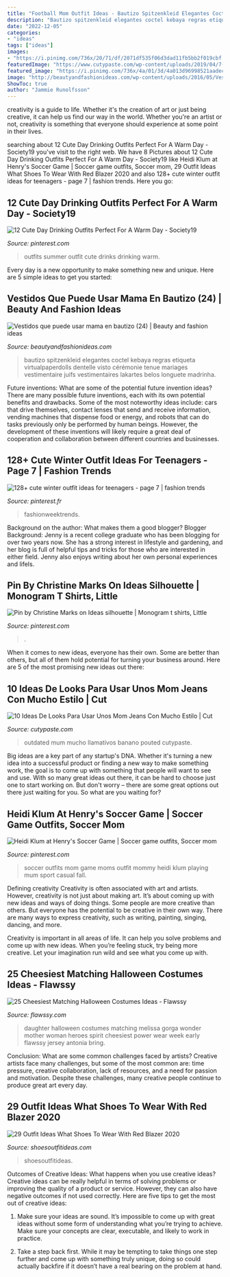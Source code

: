 ```yaml
---
title: "Football Mom Outfit Ideas - Bautizo Spitzenkleid Elegantes Coctel Kebaya Regras Etiqueta Virtualpaperdolls Dentelle Visto Cérémonie Tenue Mariages Vestimentaire Juifs Vestimentaires Lakartes Belos Longuete Madrinha"
description: "Bautizo spitzenkleid elegantes coctel kebaya regras etiqueta virtualpaperdolls dentelle visto cérémonie tenue mariages vestimentaire juifs vestimentaires lakartes belos longuete madrinha"
date: "2022-12-05"
categories:
- "ideas"
tags: ["ideas"]
images:
- "https://i.pinimg.com/736x/20/71/df/2071df535f06d3dad11fb5bb2f019cbf.jpg"
featuredImage: "https://www.cutypaste.com/wp-content/uploads/2019/04/7-6.jpg"
featured_image: "https://i.pinimg.com/736x/4a/01/3d/4a013d96998521aadecb0817c0ba2ea2.jpg"
image: "http://beautyandfashionideas.com/wp-content/uploads/2016/05/Vestidos-que-puede-usar-mama-en-bautizo-24.jpg"
ShowToc: true
author: "Jammie Runolfsson"
---
```



creativity is a guide to life. Whether it's the creation of art or just being creative, it can help us find our way in the world. Whether you're an artist or not, creativity is something that everyone should experience at some point in their lives.

	

		
searching about 12 Cute Day Drinking Outfits Perfect For A Warm Day - Society19 you've visit to the right web. We have 8 Pictures about 12 Cute Day Drinking Outfits Perfect For A Warm Day - Society19 like Heidi Klum at Henry&#039;s Soccer Game | Soccer game outfits, Soccer mom, 29 Outfit Ideas What Shoes To Wear With Red Blazer 2020 and also 128+ cute winter outfit ideas for teenagers - page 7 | fashion trends. Here you go:
		
    
## 12 Cute Day Drinking Outfits Perfect For A Warm Day - Society19

<img loading=lazy src="https://i.pinimg.com/736x/4a/01/3d/4a013d96998521aadecb0817c0ba2ea2.jpg" onerror="this.onerror=null;this.src='https://tse2.mm.bing.net/th?id=OIP.HW_rpR8A1EsYgPfAgzKRaAHaOt&amp;pid=15.1';" alt="12 Cute Day Drinking Outfits Perfect For A Warm Day - Society19">

_Source: pinterest.com_

>outfits summer outfit cute drinks drinking warm. 

	

Every day is a new opportunity to make something new and unique. Here are 5 simple ideas to get you started: 

    
## Vestidos Que Puede Usar Mama En Bautizo (24) | Beauty And Fashion Ideas

<img loading=lazy src="http://beautyandfashionideas.com/wp-content/uploads/2016/05/Vestidos-que-puede-usar-mama-en-bautizo-24.jpg" onerror="this.onerror=null;this.src='https://tse3.mm.bing.net/th?id=OIP.TEkUUQi1noSWhxQ62OpZ6wHaR8&amp;pid=15.1';" alt="Vestidos que puede usar mama en bautizo (24) | Beauty and fashion ideas">

_Source: beautyandfashionideas.com_

>bautizo spitzenkleid elegantes coctel kebaya regras etiqueta virtualpaperdolls dentelle visto cérémonie tenue mariages vestimentaire juifs vestimentaires lakartes belos longuete madrinha. 

	

Future inventions: What are some of the potential future invention ideas?
There are many possible future inventions, each with its own potential benefits and drawbacks. Some of the most noteworthy ideas include: cars that drive themselves, contact lenses that send and receive information, vending machines that dispense food or energy, and robots that can do tasks previously only be performed by human beings. However, the development of these inventions will likely require a great deal of cooperation and collaboration between different countries and businesses.

    
## 128+ Cute Winter Outfit Ideas For Teenagers - Page 7 | Fashion Trends

<img loading=lazy src="https://i.pinimg.com/736x/20/71/df/2071df535f06d3dad11fb5bb2f019cbf.jpg" onerror="this.onerror=null;this.src='https://tse4.mm.bing.net/th?id=OIP.w1yOs7Ww8LqwblWelhMQ4QHaKw&amp;pid=15.1';" alt="128+ cute winter outfit ideas for teenagers - page 7 | fashion trends">

_Source: pinterest.fr_

>fashionweektrends. 

	

Background on the author: What makes them a good blogger?
Blogger Background:
Jenny is a recent college graduate who has been blogging for over two years now. She has a strong interest in lifestyle and gardening, and her blog is full of helpful tips and tricks for those who are interested in either field. Jenny also enjoys writing about her own personal experiences and lifeIs.

    
## Pin By Christine Marks On Ideas Silhouette | Monogram T Shirts, Little

<img loading=lazy src="https://i.pinimg.com/736x/23/f4/36/23f4362a6442851fa6438109d8c2e618.jpg" onerror="this.onerror=null;this.src='https://tse2.mm.bing.net/th?id=OIP.RrXaWs8XSkTjiZI4gfh_PgHaHa&amp;pid=15.1';" alt="Pin by Christine Marks on Ideas silhouette | Monogram t shirts, Little">

_Source: pinterest.com_

>. 

	

When it comes to new ideas, everyone has their own. Some are better than others, but all of them hold potential for turning your business around. Here are 5 of the most promising new ideas out there: 

    
## 10 Ideas De Looks Para Usar Unos Mom Jeans Con Mucho Estilo | Cut

<img loading=lazy src="https://www.cutypaste.com/wp-content/uploads/2019/04/7-6.jpg" onerror="this.onerror=null;this.src='https://tse4.mm.bing.net/th?id=OIP.Wib1_3cWb2bbIyinKLrR5AHaMf&amp;pid=15.1';" alt="10 Ideas De Looks Para Usar Unos Mom Jeans Con Mucho Estilo | Cut">

_Source: cutypaste.com_

>outdated mum mucho llamativos banano pouted cutypaste. 

	

Big ideas are a key part of any startup's DNA. Whether it's turning a new idea into a successful product or finding a new way to make something work, the goal is to come up with something that people will want to see and use. With so many great ideas out there, it can be hard to choose just one to start working on. But don't worry – there are some great options out there just waiting for you. So what are you waiting for?

    
## Heidi Klum At Henry&#039;s Soccer Game | Soccer Game Outfits, Soccer Mom

<img loading=lazy src="https://i.pinimg.com/736x/fd/6c/a0/fd6ca0a8fccf5c354fe950dede076e6e--mom-outfits-sport-outfits.jpg" onerror="this.onerror=null;this.src='https://tse3.mm.bing.net/th?id=OIP.gvRfTVMoJYPUwzoC8sL4fwHaNQ&amp;pid=15.1';" alt="Heidi Klum at Henry&#039;s Soccer Game | Soccer game outfits, Soccer mom">

_Source: pinterest.com_

>soccer outfits mom game moms outfit mommy heidi klum playing mum sport casual fall. 

	

Defining creativity
Creativity is often associated with art and artists. However, creativity is not just about making art. It’s about coming up with new ideas and ways of doing things.
Some people are more creative than others. But everyone has the potential to be creative in their own way. There are many ways to express creativity, such as writing, painting, singing, dancing, and more.

Creativity is important in all areas of life. It can help you solve problems and come up with new ideas. When you’re feeling stuck, try being more creative. Let your imagination run wild and see what you come up with.

    
## 25 Cheesiest Matching Halloween Costumes Ideas - Flawssy

<img loading=lazy src="http://flawssy.com/wp-content/uploads/2016/05/Mother-and-Daughter-Halloween-Costumes-Women.jpg" onerror="this.onerror=null;this.src='https://tse1.mm.bing.net/th?id=OIP.9IA7V9Q4r1Q7cZTqQeywQQHaKL&amp;pid=15.1';" alt="25 Cheesiest Matching Halloween Costumes Ideas - Flawssy">

_Source: flawssy.com_

>daughter halloween costumes matching melissa gorga wonder mother woman heroes spirit cheesiest power wear week early flawssy jersey antonia bring. 

	

Conclusion: What are some common challenges faced by artists?
Creative artists face many challenges, but some of the most common are: time pressure, creative collaboration, lack of resources, and a need for passion and motivation. Despite these challenges, many creative people continue to produce great art every day.

    
## 29 Outfit Ideas What Shoes To Wear With Red Blazer 2020

<img loading=lazy src="http://shoesoutfitideas.com/wp-content/uploads/2020/01/red-blazer-and-white-heeled-ankle-boots.jpg" onerror="this.onerror=null;this.src='https://tse1.mm.bing.net/th?id=OIP.edw3Fslb61r_JWafy-M4vwHaLW&amp;pid=15.1';" alt="29 Outfit Ideas What Shoes To Wear With Red Blazer 2020">

_Source: shoesoutfitideas.com_

>shoesoutfitideas. 

	

Outcomes of Creative Ideas: What happens when you use creative ideas?
Creative ideas can be really helpful in terms of solving problems or improving the quality of a product or service. However, they can also have negative outcomes if not used correctly. Here are five tips to get the most out of creative ideas:
1. Make sure your ideas are sound. It’s impossible to come up with great ideas without some form of understanding what you’re trying to achieve. Make sure your concepts are clear, executable, and likely to work in practice.

2. Take a step back first. While it may be tempting to take things one step further and come up with something truly unique, doing so could actually backfire if it doesn’t have a real bearing on the problem at hand.

